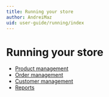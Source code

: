 ```yaml
---
title: Running your store
author: AndreiMaz
uid: user-guide/running/index
---
```

# Running your store

* [Product management](xref:en-US/user-guide/running/product-management/index)
* [Order management](xref:en-US/user-guide/running/order-management/index)
* [Customer management](xref:en-US/user-guide/running/customer-management/index)
* [Reports](xref:en-US/user-guide/running/reports/index)
